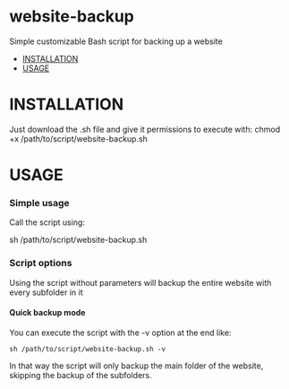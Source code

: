 # website-backup
Simple customizable Bash script for backing up a website

- [INSTALLATION](#installation)
- [USAGE](#usage)

# INSTALLATION

Just download the .sh file and give it permissions to execute with:
  chmod +x /path/to/script/website-backup.sh

# USAGE

<h3>Simple usage</h3>
Call the script using:

  sh /path/to/script/website-backup.sh

<h3>Script options</h3>
Using the script without parameters will backup the entire website with every subfolder in it

  <h4>Quick backup mode</h4>
  You can execute the script with the -v option at the end like:
  
    sh /path/to/script/website-backup.sh -v
  
  In that way the script will only backup the main folder of the website, skipping the backup of the subfolders.
